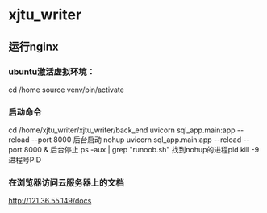 # xjtu_writer
## 运行nginx
### ubuntu激活虚拟环境：
cd /home
source venv/bin/activate
### 启动命令
cd /home/xjtu_writer/xjtu_writer/back_end
uvicorn sql_app.main:app --reload --port 8000
后台启动
nohup uvicorn sql_app.main:app --reload --port 8000 &
后台停止
ps -aux | grep "runoob.sh" 找到nohup的进程pid
kill -9  进程号PID
### 在浏览器访问云服务器上的文档
http://121.36.55.149/docs

